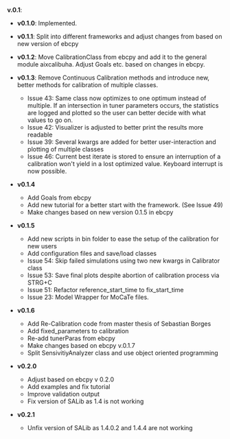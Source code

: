 **v.0.1**:

- **v0.1.0**: Implemented.
- **v0.1.1**: Split into different frameworks and adjust changes from based on new version of ebcpy
- **v0.1.2**: Move CalibrationClass from ebcpy and add it to the general module aixcalibuha. Adjust Goals etc. based on changes in ebcpy.
- **v0.1.3**: Remove Continuous Calibration methods and introduce new, better methods for calibration of multiple classes.

   - Issue 43: Same class now optimizes to one optimum instead of multiple. If an intersection in tuner parameters occurs, the statistics are logged and plotted so the user can better decide with what values to go on.
   - Issue 42: Visualizer is adjusted to better print the results more readable
   - Issue 39: Several kwargs are added for better user-interaction and plotting of multiple classes
   - Issue 46: Current best iterate is stored to ensure an interruption of a calibration won't yield in a lost optimized value. Keyboard interrupt is now possible.

- **v0.1.4**
   - Add Goals from ebcpy
   - Add new tutorial for a better start with the framework. (See Issue 49)
   - Make changes based on new version 0.1.5 in ebcpy

- **v0.1.5**
   - Add new scripts in bin folder to ease the setup of the calibration for new users
   - Add configuration files and save/load classes
   - Issue 54: Skip failed simulations using two new kwargs in Calibrator class
   - Issue 53: Save final plots despite abortion of calibration process via STRG+C
   - Issue 51: Refactor reference_start_time to fix_start_time
   - Issue 23: Model Wrapper for MoCaTe files.

- **v0.1.6**
   - Add Re-Calibration code from master thesis of Sebastian Borges
   - Add fixed_parameters to calibration
   - Re-add tunerParas from ebcpy
   - Make changes based on ebcpy v.0.1.7
   - Split SensivitiyAnalyzer class and use object oriented programming
  
- **v0.2.0**
   - Adjust based on ebcpy v 0.2.0
   - Add examples and fix tutorial
   - Improve validation output
   - Fix version of SALib as 1.4 is not working
  
- **v0.2.1**
   - Unfix version of SALib as 1.4.0.2 and 1.4.4 are not working